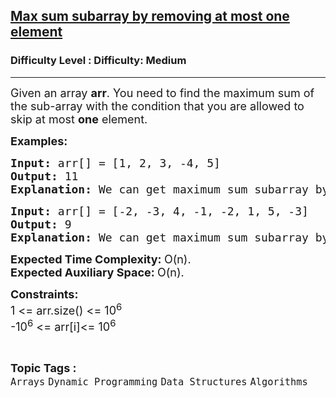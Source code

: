 <h2><a href="https://www.geeksforgeeks.org/problems/max-sum-subarray-by-removing-at-most-one-element/1?page=2&category=Dynamic%20Programming&difficulty=Medium&status=unsolved&sortBy=submissions">Max sum subarray by removing at most one element</a></h2><h3>Difficulty Level : Difficulty: Medium</h3><hr><div class="problems_problem_content__Xm_eO"><p><span style="font-size: 18px;">Given an array <strong>arr</strong>. You need to find the maximum sum of the sub-array with the condition that you are allowed to skip at most <strong>one</strong> element.</span></p>
<p><span style="font-size: 18px;"><strong>Examples:</strong></span></p>
<pre><span style="font-size: 18px;"><strong>Input: </strong>arr[] = [1, 2, 3, -4, 5]
<strong>Output: </strong>11<strong>
Explanation: </strong>We can get maximum sum subarray by skipping -4.</span></pre>
<pre><span style="font-size: 18px;"><strong>Input: </strong>arr[] = [-2, -3, 4, -1, -2, 1, 5, -3]
<strong>Output: </strong>9<strong>
Explanation: </strong>We can get maximum sum subarray by skipping -2 as [4,-1,1,5] sums to 9, which is the maximum achievable sum.</span></pre>
<p><span style="font-size: 18px;"><strong>Expected Time Complexity:&nbsp;</strong>O(n).<br><strong>Expected Auxiliary Space:&nbsp;</strong>O(n).</span></p>
<p><span style="font-size: 18px;"><strong>Constraints:</strong><br>1 &lt;= arr.size() &lt;= 10<sup>6</sup><br>-10<sup>6</sup>&nbsp;&lt;= arr[i]&lt;= 10<sup>6</sup></span></p></div><br><p><span style=font-size:18px><strong>Topic Tags : </strong><br><code>Arrays</code>&nbsp;<code>Dynamic Programming</code>&nbsp;<code>Data Structures</code>&nbsp;<code>Algorithms</code>&nbsp;